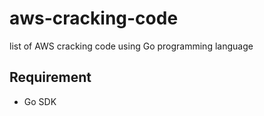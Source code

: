 # aws-cracking-code
list of AWS cracking code using Go programming language


## Requirement
* Go SDK



